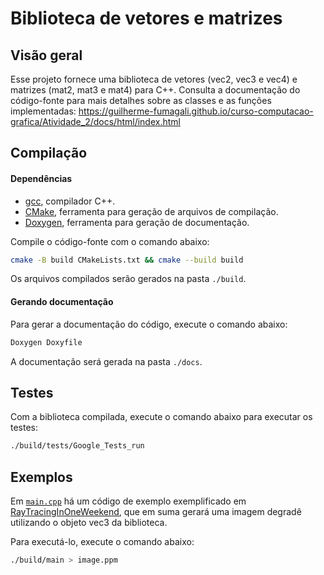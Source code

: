 # Biblioteca de vetores e matrizes

## Visão geral

Esse projeto fornece uma biblioteca de vetores (vec2, vec3 e vec4) e matrizes (mat2, mat3 e mat4) para C++.
Consulta a documentação do código-fonte para mais detalhes sobre as classes e as funções implementadas: https://guilherme-fumagali.github.io/curso-computacao-grafica/Atividade_2/docs/html/index.html

## Compilação

#### Dependências

- [gcc](https://gcc.gnu.org/), compilador C++.
- [CMake](https://cmake.org/), ferramenta para geração de arquivos de compilação.
- [Doxygen](https://www.doxygen.nl/index.html), ferramenta para geração de documentação.

Compile o código-fonte com o comando abaixo:

```bash 
cmake -B build CMakeLists.txt && cmake --build build
```

Os arquivos compilados serão gerados na pasta `./build`.

#### Gerando documentação

Para gerar a documentação do código, execute o comando abaixo:

```bash
Doxygen Doxyfile
```

A documentação será gerada na pasta `./docs`.

## Testes

Com a biblioteca compilada, execute o comando abaixo para executar os testes:

```bash
./build/tests/Google_Tests_run
```

## Exemplos

Em [`main.cpp`](src/main.cpp) há um código de exemplo exemplificado em [RayTracingInOneWeekend](https://raytracing.github.io/books/RayTracingInOneWeekend.html#thevec3class), que em suma gerará uma imagem degradê utilizando o objeto vec3 da biblioteca.

Para executá-lo, execute o comando abaixo:

```bash
./build/main > image.ppm
```